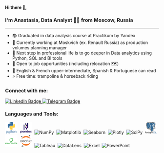 #### Hi there 👋,
### I'm Anastasia, Data Analyst :woman_technologist: from Moscow, Russia

------------------------

- :books: Graduated in data analysis course at Practikum by Yandex
- 🔭 Currently working at Moskvich (ex. Renault Russia) as production volumes planning manager
- 🌱 Next step in professional life is to go deeper in Data analytics using Python, SQL and BI tools
- :handshake: Open to job opportunities (including relocation :world_map:)
- :open_hands: English & French upper-intermediate, Spanish & Portuguese can read
- ⚡ Free time: trampoline & horseback riding

### Connect with me:
<div id="badges">
  <a href="https://www.linkedin.com/in/anastasia-federova-38353a244/">
    <img src="https://img.shields.io/badge/LinkedIn-blue?style=for-the-badge&logo=linkedin&logoColor=white" alt="LinkedIn Badge"/>
  </a>
  <a href="https://t.me/styx_equivoque">
    <img src="https://img.shields.io/badge/-Telegram-9cf?logo=telegram&logoColor=white&style=for-the-badge" alt="Telegram Badge"/>
  </a>
</div>

### Languages and Tools:
<div>
  <img src="https://github.com/devicons/devicon/blob/master/icons/python/python-original-wordmark.svg" title="Python" alt="Python" width="40" height="40"/>&nbsp;
  <img src="https://github.com/devicons/devicon/blob/master/icons/pandas/pandas-original-wordmark.svg" title="Pandas" alt="Pandas" width="40" height="40"/>&nbsp;
  <img src="https://numpy.org/images/logo.svg" title="NumPy" alt="NumPy" width="40" height="40"/>&nbsp;
  <img src="https://matplotlib.org/_static/images/logo2.svg" title="Matplotlib" alt="Matplotlib" width="60" height="40"/>&nbsp;
  <img src="https://seaborn.pydata.org/_static/logo-wide-lightbg.svg" title="Seaborn" alt="Seaborn" width="60" height="40"/>&nbsp;
  <img src="https://camo.githubusercontent.com/9dfe9dde87f5f23823bae7a2070f534f23349ad068d0db10a5662270229ef758/68747470733a2f2f657665726970656469612d73746f726167652e73332e616d617a6f6e6177732e636f6d2f50726f66696c65506963747572652f656e2f506c6f746c795f5f6130613031352f506c6f746c792d6c6f676f2d30312d7371756172652e706e675f5f39353237352e706e67" title="Plotly" alt="Plotly" width="40" height="40"/>&nbsp;
  <img src="https://github.com/valohai/ml-logos/blob/master/scipy.svg"  title="SciPy" alt="SciPy" width="40" height="40"/>&nbsp;
  <img src="https://github.com/devicons/devicon/blob/master/icons/postgresql/postgresql-original-wordmark.svg"  title="PostgreSQL" alt="PostgreSQL" width="40" height="40"/>&nbsp;
  <img src="https://github.com/devicons/devicon/blob/master/icons/anaconda/anaconda-original-wordmark.svg" title="Anaconda" alt="Anaconda" width="40" height="40"/>&nbsp;
  <img src="https://github.com/devicons/devicon/blob/master/icons/jupyter/jupyter-original-wordmark.svg" title="Jupyter" alt="Jupyter" width="40" height="40"/>&nbsp;
  <img src="https://i0.wp.com/sybyl.com/wp-content/uploads/2019/11/Tableau-Logo-for-website.jpg?ssl=1" title="Tableau" alt="Tableau" width="40" height="40"/>&nbsp;
  <img src="https://business-planner.ru/wp-content/uploads/2021/12/Yandex-DataLens-Logo.png" title="DataLens" alt="DataLens" width="40" height="40"/>&nbsp;
  <img src="https://upload.wikimedia.org/wikipedia/commons/thumb/3/34/Microsoft_Office_Excel_%282019%E2%80%93present%29.svg/2203px-Microsoft_Office_Excel_%282019%E2%80%93present%29.svg.png" title="Excel"  alt="Excel" width="40" height="40"/>&nbsp;
  <img src="https://upload.wikimedia.org/wikipedia/commons/thumb/1/16/Microsoft_PowerPoint_2013-2019_logo.svg/1200px-Microsoft_PowerPoint_2013-2019_logo.svg.png" title="PowerPoint"  alt="PowerPoint" width="40" height="40"/>
</div>
